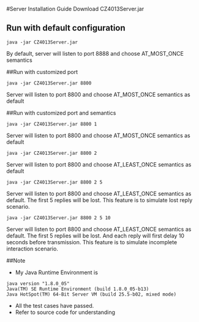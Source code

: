 #Server Installation Guide
Download CZ4013Server.jar

## Run with default configuration
```
java -jar CZ4013Server.jar
```
By default, server will listen to port 8888 and choose AT_MOST_ONCE semantics

##Run with customized port
```
java -jar CZ4013Server.jar 8800
```
Server will listen to port 8800 and choose AT_MOST_ONCE semantics as default

##Run with customized port and semantics
```
java -jar CZ4013Server.jar 8800 1
```
Server will listen to port 8800 and choose AT_MOST_ONCE semantics as default

```
java -jar CZ4013Server.jar 8800 2
```
Server will listen to port 8800 and choose AT_LEAST_ONCE semantics as default

```
java -jar CZ4013Server.jar 8800 2 5
```
Server will listen to port 8800 and choose AT_LEAST_ONCE semantics as default. The first 5 replies will be lost. This feature is to simulate lost reply scenario.

```
java -jar CZ4013Server.jar 8800 2 5 10
```
Server will listen to port 8800 and choose AT_LEAST_ONCE semantics as default. The first 5 replies will be lost. And each reply will first delay 10 seconds before transmission. This feature is to simulate incomplete interaction scenario. 

##Note
* My Java Runtime Environment is 
```
java version "1.8.0_05"
Java(TM) SE Runtime Environment (build 1.8.0_05-b13)
Java HotSpot(TM) 64-Bit Server VM (build 25.5-b02, mixed mode)
```
* All the test cases have passed.
* Refer to source code for understanding
